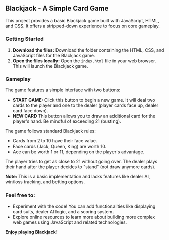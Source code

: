 ## Blackjack - A Simple Card Game

This project provides a basic Blackjack game built with JavaScript, HTML, and CSS. It offers a stripped-down experience to focus on core gameplay.

### Getting Started

1. **Download the files:** Download the folder containing the HTML, CSS, and JavaScript files for the Blackjack game.
2. **Open the files locally:** Open the `index.html` file in your web browser. This will launch the Blackjack game.

### Gameplay

The game features a simple interface with two buttons:

* **START GAME:** Click this button to begin a new game. It will deal two cards to the player and one to the dealer (player cards face up, dealer card face down).
* **NEW CARD** This button allows you to draw an additional card for the player's hand. Be mindful of exceeding 21 (busting).

The game follows standard Blackjack rules:

* Cards from 2 to 10 have their face value.
* Face cards (Jack, Queen, King) are worth 10.
* Ace can be worth 1 or 11, depending on the player's advantage.

The player tries to get as close to 21 without going over. The dealer plays their hand after the player decides to "stand" (not draw anymore cards).

**Note:** This is a basic implementation and lacks features like dealer AI, win/loss tracking, and betting options.


### Feel free to:

* Experiment with the code! You can add functionalities like displaying card suits, dealer AI logic, and a scoring system.
* Explore online resources to learn more about building more complex web games using JavaScript and related technologies.

**Enjoy playing Blackjack!**
